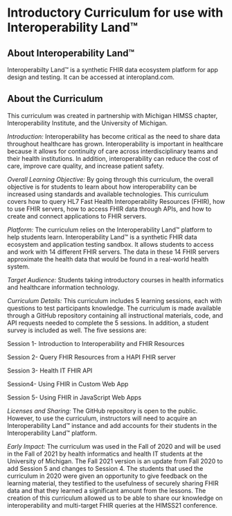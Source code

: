 # Introductory Curriculum for use with Interoperability Land™

## About Interoperability Land™

Interoperabilty Land™ is a synthetic FHIR data ecosystem platform for app design and testing. It can be accessed at interopland.com. 

## About the Curriculum

This curriculum was created in partnership with Michigan HIMSS chapter, Interoperability Institute, and the University of Michigan.

*Introduction:* Interoperability has become critical as the need to share data throughout healthcare has grown. Interoperability is important in healthcare because it allows for continuity of care across interdisciplinary teams and their health institutions. In addition, interoperability can reduce the cost of care, improve care quality, and increase patient safety. 

*Overall Learning Objective:* By going through this curriculum, the overall objective is for students to learn about how interoperability can be increased using standards and available technologies. This curriculum covers how to query HL7 Fast Health Interoperability Resources (FHIR), how to use FHIR servers, how to access FHIR data through APIs, and how to create and connect applications to FHIR servers. 

*Platform:* The curriculum relies on the Interoperability Land™ platform to help students learn. Interoperability Land™ is a synthetic FHIR data ecosystem and application testing sandbox. It allows students to access and work with 14 different FHIR servers. The data in these 14 FHIR servers approximate the health data that would be found in a real-world health system.

*Target Audience:* Students taking introductory courses in health informatics and healthcare information technology.

*Curriculum Details:* This curriculum includes 5 learning sessions, each with questions to test participants knowledge. The curriculum is made available through a GitHub repository containing all instructional materials, code, and API requests needed to complete the 5 sessions. In addition, a student survey is included as well.  The five sessions are: 

Session 1-  Introduction to Interoperability and FHIR Resources

Session 2-  Query FHIR Resources from a HAPI FHIR server 

Session 3-  Health IT FHIR API 

Session4-  Using FHIR in Custom Web App 

Session 5- Using FHIR in JavaScript Web Apps 

*Licenses and Sharing:* The GitHub repository is open to the public. However, to use the curriculum, instructors will need to acquire an Interoperability Land™ instance and add accounts for their students in the Interoperability Land™ platform.

*Early Impact:* The curriculum was used in the Fall of 2020 and will be used in the Fall of 2021 by health informatics and health IT students at the University of Michigan. The Fall 2021 version is an update from Fall 2020 to add Session 5 and changes to Session 4. The students that used the curriculum in 2020 were given an opportunity to give feedback on the learning material, they testified to the usefulness of securely sharing FHIR data and that they learned a significant amount from the lessons. The creation of this curriculum allowed us to be able to share our knowledge on interoperability and multi-target FHIR queries at the HIMSS21 conference. 
